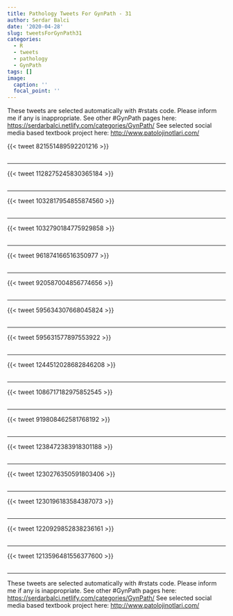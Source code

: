 ```yaml
---
title: Pathology Tweets For GynPath - 31
author: Serdar Balci
date: '2020-04-28'
slug: tweetsForGynPath31
categories:
  - R
  - tweets
  - pathology
  - GynPath
tags: []
image:
  caption: ''
  focal_point: ''
---
```



These tweets are selected automatically with #rstats code. Please inform me if any is inappropriate.
See other #GynPath pages here: https://serdarbalci.netlify.com/categories/GynPath/ 
See selected social media based textbook project here: http://www.patolojinotlari.com/

{{< tweet 821551489592201216 >}}
<br>
<br>
<hr>
{{< tweet 1128275245830365184 >}}
<br>
<br>
<hr>
{{< tweet 1032817954855874560 >}}
<br>
<br>
<hr>
{{< tweet 1032790184775929858 >}}
<br>
<br>
<hr>
{{< tweet 961874166516350977 >}}
<br>
<br>
<hr>
{{< tweet 920587004856774656 >}}
<br>
<br>
<hr>
{{< tweet 595634307668045824 >}}
<br>
<br>
<hr>
{{< tweet 595631577897553922 >}}
<br>
<br>
<hr>
{{< tweet 1244512028682846208 >}}
<br>
<br>
<hr>
{{< tweet 1086717182975852545 >}}
<br>
<br>
<hr>
{{< tweet 919808462581768192 >}}
<br>
<br>
<hr>
{{< tweet 1238472383918301188 >}}
<br>
<br>
<hr>
{{< tweet 1230276350591803406 >}}
<br>
<br>
<hr>
{{< tweet 1230196183584387073 >}}
<br>
<br>
<hr>
{{< tweet 1220929852838236161 >}}
<br>
<br>
<hr>
{{< tweet 1213596481556377600 >}}
<br>
<br>
<hr>


These tweets are selected automatically with #rstats code. Please inform me if any is inappropriate.
See other #GynPath pages here: https://serdarbalci.netlify.com/categories/GynPath/ 
See selected social media based textbook project here: http://www.patolojinotlari.com/
